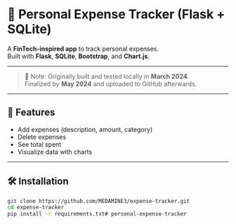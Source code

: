 # 💸 Personal Expense Tracker (Flask + SQLite)

A **FinTech-inspired app** to track personal expenses.  
Built with **Flask**, **SQLite**, **Bootstrap**, and **Chart.js**.

---
> 📝 Note: Originally built and tested locally in **March 2024**.  
> Finalized by **May 2024** and uploaded to GitHub afterwards.
---

## 🚀 Features
- Add expenses (description, amount, category)
- Delete expenses
- See total spent
- Visualize data with charts

---

## 🛠️ Installation
```bash
git clone https://github.com/MEDAMINE3/expense-tracker.git
cd expense-tracker
pip install -r requirements.txt# personal-expense-tracker
